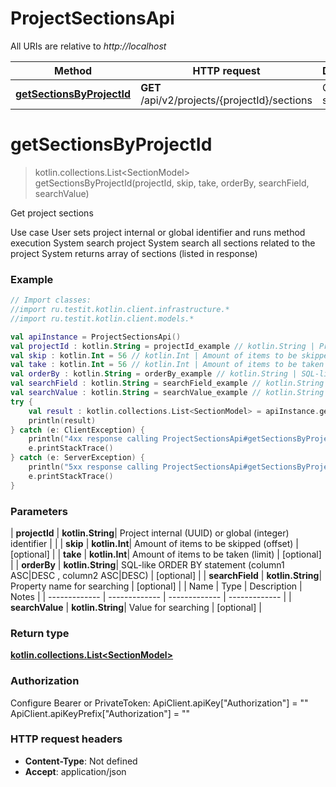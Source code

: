 # ProjectSectionsApi

All URIs are relative to *http://localhost*

| Method | HTTP request | Description |
| ------------- | ------------- | ------------- |
| [**getSectionsByProjectId**](ProjectSectionsApi.md#getSectionsByProjectId) | **GET** /api/v2/projects/{projectId}/sections | Get project sections |


<a id="getSectionsByProjectId"></a>
# **getSectionsByProjectId**
> kotlin.collections.List&lt;SectionModel&gt; getSectionsByProjectId(projectId, skip, take, orderBy, searchField, searchValue)

Get project sections

  Use case    User sets project internal or global identifier and runs method execution    System search project    System search all sections related to the project    System returns array of sections (listed in response)

### Example
```kotlin
// Import classes:
//import ru.testit.kotlin.client.infrastructure.*
//import ru.testit.kotlin.client.models.*

val apiInstance = ProjectSectionsApi()
val projectId : kotlin.String = projectId_example // kotlin.String | Project internal (UUID) or global (integer) identifier
val skip : kotlin.Int = 56 // kotlin.Int | Amount of items to be skipped (offset)
val take : kotlin.Int = 56 // kotlin.Int | Amount of items to be taken (limit)
val orderBy : kotlin.String = orderBy_example // kotlin.String | SQL-like  ORDER BY statement (column1 ASC|DESC , column2 ASC|DESC)
val searchField : kotlin.String = searchField_example // kotlin.String | Property name for searching
val searchValue : kotlin.String = searchValue_example // kotlin.String | Value for searching
try {
    val result : kotlin.collections.List<SectionModel> = apiInstance.getSectionsByProjectId(projectId, skip, take, orderBy, searchField, searchValue)
    println(result)
} catch (e: ClientException) {
    println("4xx response calling ProjectSectionsApi#getSectionsByProjectId")
    e.printStackTrace()
} catch (e: ServerException) {
    println("5xx response calling ProjectSectionsApi#getSectionsByProjectId")
    e.printStackTrace()
}
```

### Parameters
| **projectId** | **kotlin.String**| Project internal (UUID) or global (integer) identifier | |
| **skip** | **kotlin.Int**| Amount of items to be skipped (offset) | [optional] |
| **take** | **kotlin.Int**| Amount of items to be taken (limit) | [optional] |
| **orderBy** | **kotlin.String**| SQL-like  ORDER BY statement (column1 ASC|DESC , column2 ASC|DESC) | [optional] |
| **searchField** | **kotlin.String**| Property name for searching | [optional] |
| Name | Type | Description  | Notes |
| ------------- | ------------- | ------------- | ------------- |
| **searchValue** | **kotlin.String**| Value for searching | [optional] |

### Return type

[**kotlin.collections.List&lt;SectionModel&gt;**](SectionModel.md)

### Authorization


Configure Bearer or PrivateToken:
    ApiClient.apiKey["Authorization"] = ""
    ApiClient.apiKeyPrefix["Authorization"] = ""

### HTTP request headers

 - **Content-Type**: Not defined
 - **Accept**: application/json

